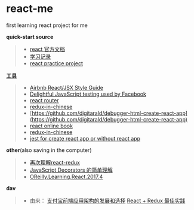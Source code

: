 # react-me

first learning react project for me

**quick-start source**
>* [react 官方文档](https://zh-hans.reactjs.org/docs/)
>* [学习记录](me/note/REACT_ME.md)
>* [react practice project](https://github.com/shuiRong/ReactCnodeJS)

[**工具**](https://zh-hans.reactjs.org/community/support.html)
>* [Airbnb React/JSX Style Guide](https://github.com/airbnb/javascript/tree/master/react)
>* [Delightful JavaScript testing used by Facebook](https://jestjs.io/)
>* [react router](https://reacttraining.com/react-router/web/guides/quick-start)
>* [redux-in-chinese](https://github.com/camsong/redux-in-chinese)
>* [https://github.com/digitarald/debugger-html-create-react-app](https://github.com/digitarald/debugger-html-create-react-app)
>* [react online book](http://huziketang.mangojuice.top/books/react/)
>* [redux-in-chinese](https://github.com/camsong/redux-in-chinese)
>* [jest for create react app or without react app](https://jestjs.io/docs/en/tutorial-react)

**other**(also saving in the computer)
>* [再次理解react-redux](https://segmentfault.com/a/1190000010416732?utm_source=tag-newest)
>* [JavaScript Decorators 的简单理解](https://www.cnblogs.com/SamWeb/p/8387795.html)
>* [OReilly.Learning.React.2017.4](me/source/OReilly.Learning.React.2017.4.pdf)

**dav**
>* 由来： [支付宝前端应用架构的发展和选择](https://github.com/sorrycc/blog/issues/6) [
React + Redux 最佳实践](https://github.com/sorrycc/blog/issues/1)